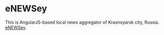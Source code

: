 # eNEWSey

This is AngularJS-based local news aggregator of Krasnoyarsk city, Russia. [eNEWSey](http://enewsey.ru/).